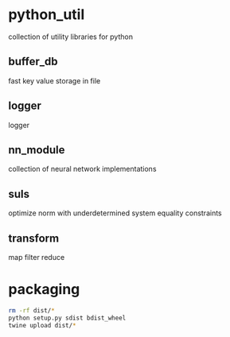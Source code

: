 # python_util

collection of utility libraries for python

## buffer_db

fast key value storage in file

## logger

logger

## nn_module

collection of neural network implementations

## suls 

optimize norm with underdetermined system equality constraints

## transform

map filter reduce

# packaging

```bash
rm -rf dist/*
python setup.py sdist bdist_wheel
twine upload dist/*
```